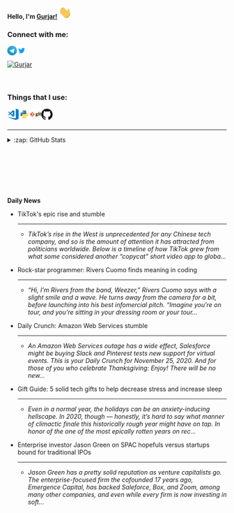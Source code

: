 #### Hello, I'm [Gurjar!](https://GurjarKing.github.io) <img src="https://raw.githubusercontent.com/ABSphreak/ABSphreak/master/gifs/Hi.gif" width="30px"></h2>


### Connect with me:

[<img align="left" alt="Gurjar | Telegram" width="22px" src="https://raw.githubusercontent.com/github/explore/80688e429a7d4ef2fca1e82350fe8e3517d3494d/topics/telegram/telegram.png" />][Telegram]
[<img align="left" alt="Gurjar | Twitter" width="22px" src="https://raw.githubusercontent.com/github/explore/80688e429a7d4ef2fca1e82350fe8e3517d3494d/topics/twitter/twitter.png" />][Twitter]
<br >
<br >
<a href="https://github.com/GurjarKing"><img src="https://komarev.com/ghpvc/?username=GurjarKing" alt="Gurjar" /></a> <br />
<br />
<br />
<!-- <br >

![](https://visitor-badge.glitch.me/badge?page_id=GurjarKing)

<br /> -->

### Things that I use:

[<img align="left" alt="Visual Studio Code" width="26px" src="https://raw.githubusercontent.com/github/explore/80688e429a7d4ef2fca1e82350fe8e3517d3494d/topics/visual-studio-code/visual-studio-code.png" />][VSCode]
[<img align="left" alt="Python" width="26px" src="https://raw.githubusercontent.com/github/explore/80688e429a7d4ef2fca1e82350fe8e3517d3494d/topics/python/python.png" />][Python]
[<img align="left" alt="Git" width="26px" src="https://raw.githubusercontent.com/github/explore/80688e429a7d4ef2fca1e82350fe8e3517d3494d/topics/git/git.png" />][Git]
[<img align="left" alt="GitHub" width="26px" src="https://raw.githubusercontent.com/github/explore/78df643247d429f6cc873026c0622819ad797942/topics/github/github.png" />][Github]

<br />
<br />

---
<details>
  <summary>:zap: GitHub Stats</summary>

<img align="left" alt="Gurjar's Github Stats" src="https://github-readme-stats.vercel.app/api?username=GurjarKing&show_icons=true&hide_border=true&count_private=true&include_all_commit=true&theme=algolia" />

</details>

<!-- ### 🔔 My latest tweet
<a href="https://twitter.com/Gurjar_King43" target="_blank">
	<img src="https://github.com/GurjarKing/GurjarKing/raw/master/tweet.png" width="70%" align="center" alt="Click to view on Twitter" title="My latest tweet, as an image"/>
</a> -->
<br>

<pre>

</pre>

<!-- **Quote of the hour:**

{qoth}

~ {qoth_author}
<pre>

</pre> -->
<br>
<pre>


</pre>
<strong>Daily News</strong>
  
  - TikTok's epic rise and stumble
     <hr/>
     
      - *TikTok’s rise in the West is unprecedented for any Chinese tech company, and so is the amount of attention it has attracted from politicians worldwide. Below is a timeline of how TikTok grew from what some considered another “copycat” short video app to globa…*
     
  - Rock-star programmer: Rivers Cuomo finds meaning in coding
      <hr/>
      
      - *“Hi, I’m Rivers from the band, Weezer,” Rivers Cuomo says with a slight smile and a wave. He turns away from the camera for a bit, before launching into his best infomercial pitch. “Imagine you’re on tour, and you’re sitting in your dressing room or your tour…*
      
  - Daily Crunch: Amazon Web Services stumble
      <hr/>
      
      - *An Amazon Web Services outage has a wide effect, Salesforce might be buying Slack and Pinterest tests new support for virtual events. This is your Daily Crunch for November 25, 2020. And for those of you who celebrate Thanksgiving: Enjoy! There will be no new…*
      
  - Gift Guide: 5 solid tech gifts to help decrease stress and increase sleep
      <hr/>
      
      - *Even in a normal year, the holidays can be an anxiety-inducing hellscape. In 2020, though — honestly, it’s hard to say what manner of climactic finale this historically rough year might have on tap. In honor of the one of the most epically rotten years on rec…*
       
  - Enterprise investor Jason Green on SPAC hopefuls versus startups bound for traditional IPOs
      <hr/>
       
       - *Jason Green has a pretty solid reputation as venture capitalists go. The enterprise-focused firm the cofounded 17 years ago, Emergence Capital, has backed Saleforce, Box, and Zoom, among many other companies, and even while every firm is now investing in soft…*
      

<br />

[VSCode]: https://code.visualstudio.com/
[Python]: https://www.python.org/
[Git]: https://git-scm.com/
[Github]: https://github.com/
[Telegram]: https://t.me/Gurjar_King/
[Twitter]: https://twitter.com/Gurjar_King43/
